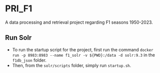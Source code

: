 # PRI_F1
A data processing and retrieval project regarding F1 seasons 1950-2023.

## Run Solr

- To run the startup script for the project, first run the command `docker run -p 8983:8983 --name f1_solr -v ${PWD}:/data -d solr:9.3` in the `f1db_json` folder.
- Then, from the `solr/scripts` folder, simply run `startup.sh`.
